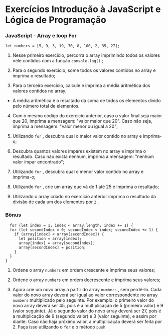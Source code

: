 <h1>Exercícios Introdução à JavaScript e Lógica de Programação</h1>

<h3>JavaScript - Array e loop For</h3>

    let numbers = [5, 9, 3, 19, 70, 8, 100, 2, 35, 27];
1.  Nesse primeiro exercício, percorra o array imprimindo todos os valores nele contidos com a função  `console.log()`  ;
    
2.  Para o segundo exercício, some todos os valores contidos no array e imprima o resultado;
    
3.  Para o terceiro exercício, calcule e imprima a média aritmética dos valores contidos no array;
    

-   A média aritmética é o resultado da soma de todos os elementos divido pelo número total de elementos.

4.  Com o mesmo código do exercício anterior, caso o valor final seja maior que 20, imprima a mensagem: "valor maior que 20". Caso não seja, imprima a mensagem: "valor menor ou igual a 20";
    
5.  Utilizando  `for`  , descubra qual o maior valor contido no array e imprima-o;
    
6.  Descubra quantos valores ímpares existem no array e imprima o resultado. Caso não exista nenhum, imprima a mensagem: "nenhum valor ímpar encontrado";
    
7.  Utilizando  `for`  , descubra qual o menor valor contido no array e imprima-o;
    
8.  Utilizando  `for`  , crie um array que vá de 1 até 25 e imprima o resultado;
    
9.  Utilizando o array criado no exercício anterior imprima o resultado da divisão de cada um dos elementos por  `2`  .


<h3>Bônus</h3>

      for (let index = 1; index < array.length; index += 1) {
      for (let secondIndex = 0; secondIndex < index; secondIndex += 1) {
        if (array[index] < array[secondIndex]) {
          let position = array[index];
          array[index] = array[secondIndex];
          array[secondIndex] = position;
        }
      }
    }

1.  Ordene o array  `numbers`  em ordem crescente e imprima seus valores;
    
2.  Ordene o array  `numbers`  em ordem decrescente e imprima seus valores;
    
3.  Agora crie um novo array a partir do array  `numbers`  , sem perdê-lo. Cada valor do novo array deverá ser igual ao valor correspondente no array  `numbers`  multiplicado pelo seguinte. Por exemplo: o primeiro valor do novo array deverá ser 45, pois é a multiplicação de 5 (primeiro valor) e 9 (valor seguinte). Já o segundo valor do novo array deverá ser 27, pois é a multiplicação de 9 (segundo valor) e 3 (valor seguinte), e assim por diante. Caso não haja próximo valor, a multiplicação deverá ser feita por 2. Faça isso utilizando o  `for`  e o método  `push`
